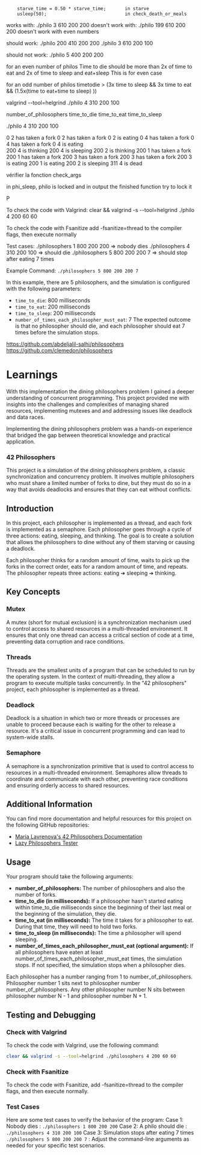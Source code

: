 









		starve_time = 0.50 * starve_time;       in starve
		usleep(50);                             in check_death_or_meals
works with:
./philo 3 610 200 200
doesn't work with:
./philo 199 610 200 200
doesn't work with even numbers

























should work:
./philo 200 410 200 200
./philo 3 610 200 100 

should not work:
./philo 5 400 200 200  


for an even number of philos
Time to die should be more than
2x of time to eat and 2x of time to sleep and eat+sleep
This is for even case


for an odd number of philos
timetodie > (3x time to sleep && 3x time to eat && (1.5x(time to eat+time to sleep) ))




valgrind --tool=helgrind ./philo 4 310 200 100



number_of_philosophers    time_to_die    time_to_eat    time_to_sleep

 ./philo 4 310 200 100

0 2 has taken a fork
0 2 has taken a fork
0 2 is eating
0 4 has taken a fork
0 4 has taken a fork
0 4 is eating        
200 4 is thinking
200 4 is sleeping
200 2 is thinking
200 1 has taken a fork
200 1 has taken a fork
200 3 has taken a fork
200 3 has taken a fork
200 3 is eating
200 1 is eating
200 2 is sleeping
311 4 is dead


vérifier la fonction check_args

in phi_sleep, philo is locked and in output the finished function try to lock it


P

To check the code with Valgrind:
clear && valgrind -s --tool=helgrind ./philo 4 200 60 60

To check the code with Fsanitize
add -fsanitize=thread to the compiler flags, then execute normally

Test cases:
./philosophers 1 800 200 200 => nobody dies
./philosophers 4 310 200 100 => should die
./philosophers 5 800 200 200 7 => should stop after eating 7 times


Example Command:
`./philosophers 5 800 200 200 7`

In this example, there are 5 philosophers, and the simulation is configured with the following parameters:
- `time_to_die`: 800 milliseconds
- `time_to_eat`: 200 milliseconds
- `time_to_sleep`: 200 milliseconds
- `number_of_times_each_philosopher_must_eat`: 7
The expected outcome is that no philosopher should die, and each philosopher should eat 7 times before the simulation stops.



https://github.com/abdeljalil-salhi/philosophers
https://github.com/clemedon/philosophers



# Learnings

With this implementation the dining philosophers problem I gained a deeper understanding of concurrent programming. This project provided me with insights into the challenges and complexities of managing shared resources, implementing mutexes and and addressing issues like deadlock and data races.

Implementing the dining philosophers problem was a hands-on experience that bridged the gap between theoretical knowledge and practical application.


### 42 Philosophers

This project is a simulation of the dining philosophers problem, a classic synchronization and concurrency problem. It involves multiple philosophers who must share a limited number of forks to dine, but they must do so in a way that avoids deadlocks and ensures that they can eat without conflicts.

## Introduction

In this project, each philosopher is implemented as a thread, and each fork is implemented as a semaphore. Each philosopher goes through a cycle of three actions: eating, sleeping, and thinking. The goal is to create a solution that allows the philosophers to dine without any of them starving or causing a deadlock.

Each philosopher thinks for a random amount of time, waits to pick up the forks in the correct order, eats for a random amount of time, and repeats. The philosopher repeats three actions: eating ➔ sleeping ➔ thinking.

## Key Concepts

### Mutex

A mutex (short for mutual exclusion) is a synchronization mechanism used to control access to shared resources in a multi-threaded environment. It ensures that only one thread can access a critical section of code at a time, preventing data corruption and race conditions.

### Threads

Threads are the smallest units of a program that can be scheduled to run by the operating system. In the context of multi-threading, they allow a program to execute multiple tasks concurrently. In the "42 philosophers" project, each philosopher is implemented as a thread.

### Deadlock

Deadlock is a situation in which two or more threads or processes are unable to proceed because each is waiting for the other to release a resource. It's a critical issue in concurrent programming and can lead to system-wide stalls.

### Semaphore

A semaphore is a synchronization primitive that is used to control access to resources in a multi-threaded environment. Semaphores allow threads to coordinate and communicate with each other, preventing race conditions and ensuring orderly access to shared resources.

## Additional Information

You can find more documentation and helpful resources for this project on the following GitHub repositories:

- [Maria Lavrenova's 42 Philosophers Documentation](https://github.com/lavrenovamaria/42-philosophers)
- [Lazy Philosophers Tester](https://github.com/MichelleJiam/LazyPhilosophersTester)

## Usage

Your program should take the following arguments:

- **number_of_philosophers:** The number of philosophers and also the number of forks.
- **time_to_die (in milliseconds):** If a philosopher hasn't started eating within time_to_die milliseconds since the beginning of their last meal or the beginning of the simulation, they die.
- **time_to_eat (in milliseconds):** The time it takes for a philosopher to eat. During that time, they will need to hold two forks.
- **time_to_sleep (in milliseconds):** The time a philosopher will spend sleeping.
- **number_of_times_each_philosopher_must_eat (optional argument):** If all philosophers have eaten at least number_of_times_each_philosopher_must_eat times, the simulation stops. If not specified, the simulation stops when a philosopher dies.

Each philosopher has a number ranging from 1 to number_of_philosophers. Philosopher number 1 sits next to philosopher number number_of_philosophers. Any other philosopher number N sits between philosopher number N - 1 and philosopher number N + 1.


## Testing and Debugging

### Check with Valgrind

To check the code with Valgrind, use the following command:
```bash
clear && valgrind -s --tool=helgrind ./philosophers 4 200 60 60
```
### Check with Fsanitize
To check the code with Fsanitize, add -fsanitize=thread to the compiler flags, and then execute normally.

### Test Cases
Here are some test cases to verify the behavior of the program:
Case 1: Nobody dies : 
`./philosophers 1 800 200 200`
Case 2: A philo should die :
`./philosophers 4 310 200 100`
Case 3: Simulation stops after eating 7 times
`./philosophers 5 800 200 200 7` :
Adjust the command-line arguments as needed for your specific test scenarios.
